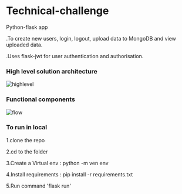 # Technical-challenge

Python-flask app

.To create new users, login, logout, upload data to MongoDB and view uploaded data.

.Uses flask-jwt for user authentication and authorisation.

### High level solution architecture
![highlevel](https://user-images.githubusercontent.com/116282773/197083463-ffc01e3e-66e6-434a-bbcd-2bc03b996cb4.png)
### Functional components
![flow](https://user-images.githubusercontent.com/116282773/197083889-d863c8b3-b574-41de-90ca-e6dbcc1e851a.png)

### To run in local

1.clone the repo

2.cd to the folder

3.Create a Virtual env : python -m ven env

4.Install requirements : pip install -r requirements.txt

5.Run command 'flask run'
